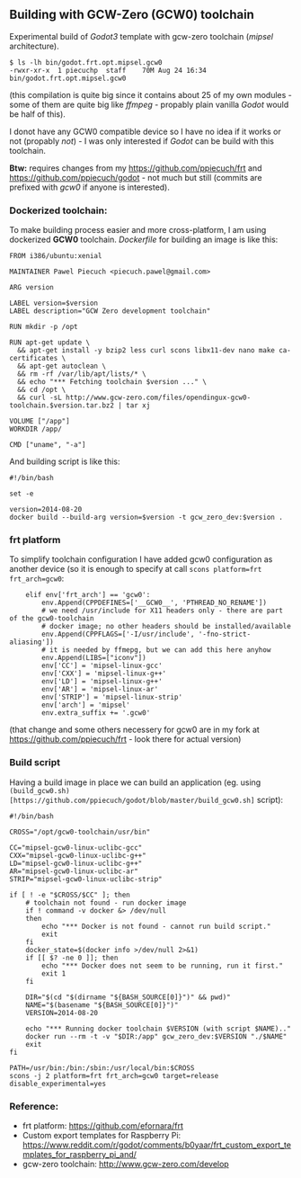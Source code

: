 ## Building with GCW-Zero (GCW0) toolchain

Experimental build of _Godot3_ template with gcw-zero toolchain (_mipsel_ architecture).

```
$ ls -lh bin/godot.frt.opt.mipsel.gcw0
-rwxr-xr-x  1 piecuchp  staff    70M Aug 24 16:34 bin/godot.frt.opt.mipsel.gcw0
```

(this compilation is quite big since it contains about 25 of my own modules - some of them are quite big like _ffmpeg_ - propably plain vanilla _Godot_ would be half of this).

I donot have any GCW0 compatible device so I have no idea if it works or not (propably _not_) - I was only interested if _Godot_ can be build with this toolchain.

__Btw:__ requires changes from my https://github.com/ppiecuch/frt and https://github.com/ppiecuch/godot - not much but still (commits are prefixed with _gcw0_ if anyone is interested).

### Dockerized toolchain:

To make building process easier and more cross-platform, I am using dockerized __GCW0__ toolchain. _Dockerfile_ for building an image is like this:

```
FROM i386/ubuntu:xenial

MAINTAINER Pawel Piecuch <piecuch.pawel@gmail.com>

ARG version

LABEL version=$version
LABEL description="GCW Zero development toolchain"

RUN mkdir -p /opt

RUN apt-get update \
  && apt-get install -y bzip2 less curl scons libx11-dev nano make ca-certificates \
  && apt-get autoclean \
  && rm -rf /var/lib/apt/lists/* \
  && echo "*** Fetching toolchain $version ..." \
  && cd /opt \
  && curl -sL http://www.gcw-zero.com/files/opendingux-gcw0-toolchain.$version.tar.bz2 | tar xj

VOLUME ["/app"]
WORKDIR /app/

CMD ["uname", "-a"]
```

And building script is like this:

```
#!/bin/bash

set -e

version=2014-08-20
docker build --build-arg version=$version -t gcw_zero_dev:$version .
```

### frt platform

To simplify toolchain configuration I have added gcw0 configuration as another device (so it is enough to specify at call ```scons platform=frt frt_arch=gcw0```:

```
	elif env['frt_arch'] == 'gcw0':
		env.Append(CPPDEFINES=['__GCW0__', 'PTHREAD_NO_RENAME'])
		# we need /usr/include for X11 headers only - there are part of the gcw0-toolchain
		# docker image; no other headers should be installed/available
		env.Append(CPPFLAGS=['-I/usr/include', '-fno-strict-aliasing'])
		# it is needed by ffmepg, but we can add this here anyhow
		env.Append(LIBS=["iconv"])
		env['CC'] = 'mipsel-linux-gcc'
		env['CXX'] = 'mipsel-linux-g++'
		env['LD'] = 'mipsel-linux-g++'
		env['AR'] = 'mipsel-linux-ar'
		env['STRIP'] = 'mipsel-linux-strip'
		env['arch'] = 'mipsel'
		env.extra_suffix += '.gcw0'
```

(that change and some others necessery for gcw0 are in my fork at https://github.com/ppiecuch/frt - look there for actual version)

### Build script

Having a build image in place we can build an application (eg. using ```(build_gcw0.sh)[https://github.com/ppiecuch/godot/blob/master/build_gcw0.sh]``` script):

```
#!/bin/bash

CROSS="/opt/gcw0-toolchain/usr/bin"

CC="mipsel-gcw0-linux-uclibc-gcc"
CXX="mipsel-gcw0-linux-uclibc-g++"
LD="mipsel-gcw0-linux-uclibc-g++"
AR="mipsel-gcw0-linux-uclibc-ar"
STRIP="mipsel-gcw0-linux-uclibc-strip"

if [ ! -e "$CROSS/$CC" ]; then
	# toolchain not found - run docker image
	if ! command -v docker &> /dev/null
	then
		echo "*** Docker is not found - cannot run build script."
		exit
	fi
	docker_state=$(docker info >/dev/null 2>&1)
	if [[ $? -ne 0 ]]; then
		echo "*** Docker does not seem to be running, run it first."
		exit 1
	fi

	DIR="$(cd "$(dirname "${BASH_SOURCE[0]}")" && pwd)"
	NAME="$(basename "${BASH_SOURCE[0]}")"
	VERSION=2014-08-20

	echo "*** Running docker toolchain $VERSION (with script $NAME).."
	docker run --rm -t -v "$DIR:/app" gcw_zero_dev:$VERSION "./$NAME"
	exit
fi

PATH=/usr/bin:/bin:/sbin:/usr/local/bin:$CROSS
scons -j 2 platform=frt frt_arch=gcw0 target=release disable_experimental=yes
```

### Reference:

 - frt platform: https://github.com/efornara/frt
 - Custom export templates for Raspberry Pi: https://www.reddit.com/r/godot/comments/b0yaar/frt_custom_export_templates_for_raspberry_pi_and/
 - gcw-zero toolchain: http://www.gcw-zero.com/develop
